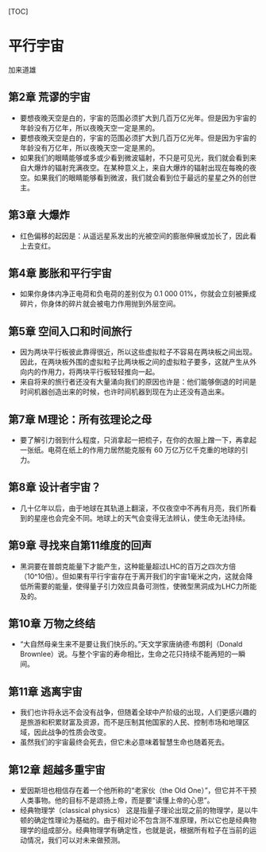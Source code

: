 [TOC]

# 平行宇宙
加来道雄

## 第2章 荒谬的宇宙
- 要想夜晚天空是白的，宇宙的范围必须扩大到几百万亿光年。但是因为宇宙的年龄没有万亿年，所以夜晚天空一定是黑的。 
- 要想夜晚天空是白的，宇宙的范围必须扩大到几百万亿光年。但是因为宇宙的年龄没有万亿年，所以夜晚天空一定是黑的。 
- 如果我们的眼睛能够或多或少看到微波辐射，不只是可见光，我们就会看到来自大爆炸的辐射充满夜空。在某种意义上，来自大爆炸的辐射出现在每晚的夜空。如果我们的眼睛能够看到微波，我们就会看到位于最远的星星之外的创世主。

## 第3章 大爆炸
- 红色偏移的起因是：从遥远星系发出的光被空间的膨胀伸展或加长了，因此看上去变红。

## 第4章 膨胀和平行宇宙
- 如果你身体内净正电荷和负电荷的差别仅为 0.1 000 01%，你就会立刻被撕成碎片，你身体的碎片就会被电力作用抛到外层空间。 

## 第5章 空间入口和时间旅行
- 因为两块平行板彼此靠得很近，所以这些虚拟粒子不容易在两块板之间出现。因此，在两块板外围的虚拟粒子比两块板之间的虚拟粒子要多，这就产生从外向内的作用力，将两块平行板轻轻推向一起。
- 来自将来的旅行者还没有大量涌向我们的原因也许是：他们能够倒退的时间是时间机器创造出来的时候，也许时间机器到现在为止还没有造出来。

## 第7章 M理论：所有弦理论之母
- 要了解引力弱到什么程度，只消拿起一把梳子，在你的衣服上蹭一下，再拿起一张纸。电荷在纸上的作用力居然能克服有 60 万亿万亿千克重的地球的引力。
 
## 第8章 设计者宇宙？
- 几十亿年以后，由于地球在其轨道上翻滚，不仅夜空中不再有月亮，我们所看到的星座也会完全不同。地球上的天气会变得无法辨认，使生命无法持续。

## 第9章 寻找来自第11维度的回声
- 黑洞要在普朗克能量下才能产生，这种能量超过LHC的百万之四次方倍（10^10倍）。但如果有平行宇宙存在于离开我们的宇宙1毫米之内，这就会降低所需要的能量，使得量子引力效应具备可测性，使微型黑洞成为LHC力所能及的。

## 第10章 万物之终结
- “大自然母亲生来不是要让我们快乐的。”天文学家唐纳德·布朗利（Donald Brownlee）说。与整个宇宙的寿命相比，生命之花只持续不能再短的一瞬间。

## 第11章 逃离宇宙
- 我们也许将永远不会没有战争，但随着全球中产阶级的出现，人们更感兴趣的是旅游和积累财富及资源，而不是压制其他国家的人民、控制市场和地理区域，因此战争的性质会改变。  
- 虽然我们的宇宙最终会死去，但它未必意味着智慧生命也随着死去。

## 第12章 超越多重宇宙
- 爱因斯坦也相信存在着一个他所称的“老家伙（the Old One）”，但它并不干预人类事物。他的目标不是颂扬上帝，而是要“读懂上帝的心思”。 
- 经典物理学（classical physics） 这是指量子理论出现之前的物理学，是以牛顿的确定性理论为基础的。由于相对论不包含测不准原理，所以它也是经典物理学的组成部分。经典物理学有确定性，也就是说，根据所有粒子在当前的运动情况，我们可以对未来做预测。

                      